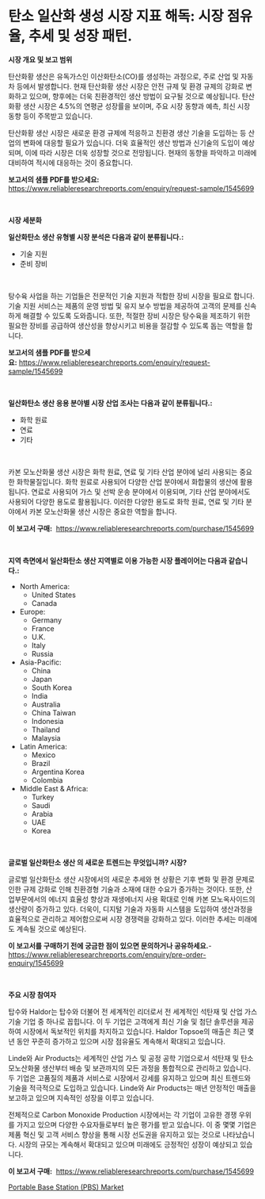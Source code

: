 <p><h1>탄소 일산화 생성 시장 지표 해독: 시장 점유율, 추세 및 성장 패턴.</h1></p><p><strong>시장 개요 및 보고 범위</strong></p>
<p><p>탄산화황 생산은 유독가스인 이산화탄소(CO)를 생성하는 과정으로, 주로 산업 및 자동차 등에서 발생합니다. 현재 탄산화황 생산 시장은 안전 규제 및 환경 규제의 강화로 변화하고 있으며, 향후에는 더욱 친환경적인 생산 방법이 요구될 것으로 예상됩니다. 탄산화황 생산 시장은 4.5%의 연평균 성장률을 보이며, 주요 시장 동향과 예측, 최신 시장 동향 등이 주목받고 있습니다. </p><p>탄산화황 생산 시장은 새로운 환경 규제에 적응하고 친환경 생산 기술을 도입하는 등 산업의 변화에 대응할 필요가 있습니다. 더욱 효율적인 생산 방법과 신기술의 도입이 예상되며, 이에 따라 시장은 더욱 성장할 것으로 전망됩니다. 현재의 동향을 파악하고 미래에 대비하여 적시에 대응하는 것이 중요합니다.</p></p>
<p><strong>보고서의 샘플 PDF를 받으세요:</strong> <a href="https://www.reliableresearchreports.com/enquiry/request-sample/1545699">https://www.reliableresearchreports.com/enquiry/request-sample/1545699</a></p>
<p>&nbsp;</p>
<p><strong>시장 세분화</strong></p>
<p><strong>일산화탄소 생산 유형별 시장 분석은 다음과 같이 분류됩니다.:</strong></p>
<p><ul><li>기술 지원</li><li>준비 장비</li></ul></p>
<p>&nbsp;</p>
<p><p>탕수육 사업을 하는 기업들은 전문적인 기술 지원과 적합한 장비 시장을 필요로 합니다. 기술 지원 서비스는 제품의 운영 방법 및 유지 보수 방법을 제공하여 고객의 문제를 신속하게 해결할 수 있도록 도와줍니다. 또한, 적절한 장비 시장은 탕수육을 제조하기 위한 필요한 장비를 공급하여 생산성을 향상시키고 비용을 절감할 수 있도록 돕는 역할을 합니다.</p></p>
<p><strong>보고서의 샘플 PDF를 받으세요:</strong>&nbsp;<a href="https://www.reliableresearchreports.com/enquiry/request-sample/1545699">https://www.reliableresearchreports.com/enquiry/request-sample/1545699</a></p>
<p>&nbsp;</p>
<p><strong> 일산화탄소 생산 응용 분야별 시장 산업 조사는 다음과 같이 분류됩니다.:</strong></p>
<p><ul><li>화학 원료</li><li>연료</li><li>기타</li></ul></p>
<p>&nbsp;</p>
<p><p>카본 모노산화물 생산 시장은 화학 원료, 연료 및 기타 산업 분야에 널리 사용되는 중요한 화학물질입니다. 화학 원료로 사용되어 다양한 산업 분야에서 화합물의 생산에 활용됩니다. 연료로 사용되어 가스 및 선박 운송 분야에서 이용되며, 기타 산업 분야에서도 사용되어 다양한 용도로 활용됩니다. 이러한 다양한 용도로 화학 원료, 연료 및 기타 분야에서 카본 모노산화물 생산 시장은 중요한 역할을 합니다.</p></p>
<p><strong>이 보고서 구매:</strong>&nbsp; <a href="https://www.reliableresearchreports.com/purchase/1545699">https://www.reliableresearchreports.com/purchase/1545699</a></p>
<p>&nbsp;</p>
<p><strong>지역 측면에서 일산화탄소 생산 지역별로 이용 가능한 시장 플레이어는 다음과 같습니다.:</strong></p>
<p><ul>
    <li>
        North America:
        <ul>
            <li>United States</li>
            <li>Canada</li>
        </ul>
    </li>
    <li>
        Europe:
        <ul>
            <li>Germany</li>
            <li>France</li>
            <li>U.K.</li>
            <li>Italy</li>
            <li>Russia</li>
        </ul>
    </li>
    <li>
        Asia-Pacific:
        <ul>
            <li>China</li>
            <li>Japan</li>
            <li>South Korea</li>
            <li>India</li>
            <li>Australia</li>
            <li>China Taiwan</li>
            <li>Indonesia</li>
            <li>Thailand</li>
            <li>Malaysia</li>
        </ul>
    </li>
    <li>
        Latin America:
        <ul>
            <li>Mexico</li>
            <li>Brazil</li>
            <li>Argentina Korea</li>
            <li>Colombia</li>
        </ul>
    </li>
    <li>
        Middle East & Africa:
        <ul>
            <li>Turkey</li>
            <li>Saudi</li>
            <li>Arabia</li>
            <li>UAE</li>
            <li>Korea</li>
        </ul>
    </li>
    </ul></p>
<p>&nbsp;</p>
<p><strong>글로벌 일산화탄소 생산 의 새로운 트렌드는 무엇입니까? 시장?</strong></p>
<p><p>글로벌 일산화탄소 생산 시장에서의 새로운 추세와 현 상황은 기후 변화 및 환경 문제로 인한 규제 강화로 인해 친환경형 기술과 소재에 대한 수요가 증가하는 것이다. 또한, 산업부문에서의 에너지 효율성 향상과 재생에너지 사용 확대로 인해 카본 모노옥사이드의 생산량이 증가하고 있다. 더욱이, 디지털 기술과 자동화 시스템을 도입하여 생산과정을 효율적으로 관리하고 제어함으로써 시장 경쟁력을 강화하고 있다. 이러한 추세는 미래에도 계속될 것으로 예상된다.</p></p>
<p><strong>이 보고서를 구매하기 전에 궁금한 점이 있으면 문의하거나 공유하세요.</strong>- <a href="https://www.reliableresearchreports.com/enquiry/pre-order-enquiry/1545699">https://www.reliableresearchreports.com/enquiry/pre-order-enquiry/1545699</a></p>
<p>&nbsp;</p>
<p><strong>주요 시장 참여자</strong></p>
<p><p>탑수와 Haldor는 탑수와 더불어 전 세계적인 리더로서 전 세계적인 석탄재 및 산업 가스 기술 기업 중 하나로 꼽힙니다. 이 두 기업은 고객에게 최신 기술 및 첨단 솔루션을 제공하여 시장에서 독보적인 위치를 차지하고 있습니다. Haldor Topsoe의 매출은 최근 몇 년 동안 꾸준히 증가하고 있으며 시장 점유율도 계속해서 확대되고 있습니다.</p><p>Linde와 Air Products는 세계적인 산업 가스 및 공정 공학 기업으로서 석탄재 및 탄소 모노산화물 생산부터 배송 및 보관까지의 모든 과정을 통합적으로 관리하고 있습니다. 두 기업은 고품질의 제품과 서비스로 시장에서 강세를 유지하고 있으며 최신 트렌드와 기술을 적극적으로 도입하고 있습니다. Linde와 Air Products는 매년 안정적인 매출을 보고하고 있으며 지속적인 성장을 이루고 있습니다.</p><p>전체적으로 Carbon Monoxide Production 시장에서는 각 기업이 고유한 경쟁 우위를 가지고 있으며 다양한 수요자들로부터 높은 평가를 받고 있습니다. 이 중 몇몇 기업은 제품 혁신 및 고객 서비스 향상을 통해 시장 선도권을 유지하고 있는 것으로 나타났습니다. 시장의 규모는 계속해서 확대되고 있으며 미래에도 긍정적인 성장이 예상되고 있습니다.</p></p>
<p><strong>이 보고서 구매:</strong>&nbsp;&nbsp;<a href="https://www.reliableresearchreports.com/purchase/1545699">https://www.reliableresearchreports.com/purchase/1545699</a></p>
<p><p><a href="https://github.com/PeterParrish5/Market-Research-Report-List-4/blob/main/portable-base-station-pbs-market.md">Portable Base Station (PBS) Market</a></p></p>
